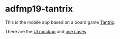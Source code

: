 # adfmp19-tantrix

This is the mobile app based on a board game [Tantrix]( https://tantrix.com/).

There are the [UI mockup](https://www.figma.com/file/ZMYIDk6geBl1NSxZJlSLXcuB/Untitled?node-id=0%3A1) and [use cases](https://docs.google.com/document/d/1uTstRu42w448UzfpaSvvw-eAiGrQAkiYsAytK8Un-Wo/edit?usp=sharing).
